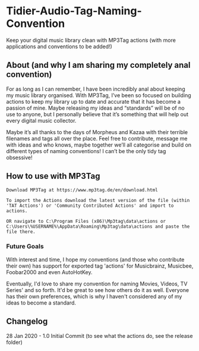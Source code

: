# Tidier-Audio-Tag-Naming-Convention
Keep your digital music library clean with MP3Tag actions (with more applications and conventions to be added!)

## About (and why I am sharing my completely anal convention)
For as long as I can remember, I have been incredibly anal about keeping my music library organised. With MP3Tag, I’ve been so focused on building actions to keep my library up to date and accurate that it has become a passion of mine. Maybe releasing my ideas and “standards” will be of no use to anyone, but I personally believe that it’s something that will help out every digital music collector.

Maybe it’s all thanks to the days of Morpheus and Kazaa with their terrible filenames and tags all over the place.
Feel free to contribute, message me with ideas and who knows, maybe together we’ll all categorise and build on different types of naming conventions! I can’t be the only tidy tag obsessive!

## How to use with MP3Tag
```
Download MP3Tag at https://www.mp3tag.de/en/download.html
```
```
To import the Actions download the latest version of the file (within 'TAT Actions') or 'Community Contributed Actions' and import to actions.
```
```
OR navigate to C:\Program Files (x86)\Mp3tag\data\actions or C:\Users\%USERNAME%\AppData\Roaming\Mp3tag\data\actions and paste the file there.
```

### Future Goals
With interest and time, I hope my conventions (and those who contribute their own) has support for exported tag 'actions' for Musicbrainz, Musicbee, Foobar2000 and even AutoHotKey.

Eventually, I'd love to share my convention for naming Movies, Videos, TV Series' and so forth. It'd be great to see how others do it as well. Everyone has their own preferences, which is why I haven't considered any of my ideas to become a standard.

## Changelog
28 Jan 2020 - 1.0 Initial Commit (to see what the actions do, see the release folder)

